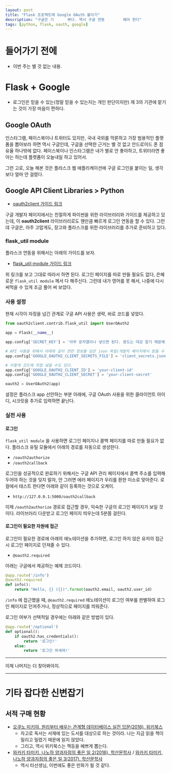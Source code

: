 ```yaml
---
layout: post
title: "Flask 프로젝트에 Google OAuth 붙이기"
description: "구글은 기      쁘다. 역시 구글 연동        해야 한다"
tags: [python, flask, oauth, google]
---
```


# 들어가기 전에
* 이번 주는 별 것 없는 내용.

# Flask + Google
* 로그인은 믿을 수 있는(정말 믿을 수 있는지는 개인 판단이지만) 제 3의 기관에 맡기는 것이 가장 마음이 편하다.

## Google OAuth
인스타그램, 페이스북이나 트위터도 있지만, 국내 국외를 막론하고 가장 범용적인 플랫폼을 뽑아보라 하면 역시 구글인데, 구글을 선택한 근거는 별 것 없고 안드로이드 폰 점유율 하나밖에 없다. 페이스북이나 인스타그램은 내가 별로 안 좋아하고, 트위터라면 좋아는 하는데 플랫폼이 오늘내일 하고 있어서.

그런 고로, 오늘 해본 것은 플라스크 웹 애플리케이션에 구글 로그인을 붙이는 일, 생각보다 얼마 안 걸렸다.

## Google API Client Libraries > Python
* [oauth2client 가이드 링크](https://developers.google.com/api-client-library/python/guide/aaa_oauth)

구글 개발자 페이지에서는 친절하게 파이썬을 위한 라이브러리와 가이드를 제공하고 있는데, 이 __oauth2client__ 라이브러리로도 웬만큼 빠르게 로그인 연동을 할 수 있다. 그런데 구글은, 아주 고맙게도, 장고와 플라스크를 위한 라이브러리를 추가로 준비하고 있다. 

### flask_util module
플라스크 연동을 위해서는 아래의 가이드를 보자.

* [flask_util module 가이드 링크](http://oauth2client.readthedocs.io/en/latest/source/oauth2client.contrib.flask_util.html)

위 링크를 보고 그대로 따라서 하면 된다. 로그인 페이지를 따로 만들 필요도 없다, 은혜로운 `flask_util module` 께서 다 해주신다. 그런데 내가 영어를 못 해서, 나중에 다시 써먹을 수 있게 조금 풀어 써 보았다.

### 사용 설정

현재 시각이 자정을 넘긴 관계로 구글 API 사용은 생략, 바로 코드를 넣었다.

```python
from oauth2client.contrib.flask_util import UserOAuth2

app = Flask(__name__)

app.config['SECRET_KEY'] = '아무 문자열이나 넣으면 된다. 용도는 대강 알기 때문에 설명 못 함.'

# API 사용을 위해서 아래와 같이 관련 정보를 담은 json 파일(개발자 페이지에서 받을 수 있다)을 사용할 수 있고,
app.config['GOOGLE_OAUTH2_CLIENT_SECRETS_FILE'] = 'client_secrets.json'

# 이렇게 코드에 직접 넣을 수도 있다.
app.config['GOOGLE_OAUTH2_CLIENT_ID'] = 'your-client-id'
app.config['GOOGLE_OAUTH2_CLIENT_SECRET'] = 'your-client-secret'

oauth2 = UserOAuth2(app)
```

설정은 플라스크 app 선안하는 부분 아래에, 구글 OAuth 사용을 위한 클라이언트 아이디, 시크릿을 추가로 입력하면 끝난다.

### 실전 사용

#### 로그인
  `flask_util module` 을 사용하면 로그인 페이지나 콜백 페이지를 따로 만들 필요가 없다. 플라스크 유틸 모듈에서 아래의 경로를 자동으로 생성한다.

* `/oauth2authorize`
* `/oauth2callback`

로그인을 성공적으로 완료하기 위해서는 구글 API 관리 페이지에서 콜백 주소를 입력해두어야 하는 것을 잊지 말자, 안 그러면 에러 페이지가 우리를 환한 미소로 맞아준다. 로컬에서 테스트 한다면 아래와 같이 등록하는 것으로 오케이.

* `http://127.0.0.1:5000/oauth2callback`

이제 `/oauth2authorize` 경로로 접근할 경우, 익숙한 구글의 로그인 페이지가 보일 것이다. 라이브러리 다운받고 로그인 페이지 띄우는데 5분쯤 걸린다.

#### 로그인이 필요한 자원에 접근

로그인이 필요한 경로에 아래의 애노테이션을 추가하면, 로그인 하지 않은 유저의 접근 시 로그인 페이지로 던져줄 수 있다.

* `@oauth2.required`

아래는 구글에서 제공하는 예제 코드이다.

```python
@app.route('/info')
@oauth2.required
def info():
    return "Hello, {} ({})".format(oauth2.email, oauth2.user_id)
```

  `/info` 에 접근했을 때, `@oauth2.required` 에노테이션이 로그인 여부를 판별하여 로그인 페이지로 던져주거나, 정상적으로 페이지를 띄워준다.

로그인 여부가 선택적일 경우에는 아래와 같은 방법이 있다.

```python
@app.route('/optional')
def optional():
    if oauth2.has_credentials():
        return '로그인!'
    else:
        return '로그인 하세여!'
```

----

이제 나머지는 더 찾아봐야지.

----

# 기타 잡다한 신변잡기

## 서적 구매 현황
* [오쿠노 미키야, 원리부터 배우는 관계형 데이터베이스 실전 입문(2016), 위키북스](http://www.yes24.com/24/goods/29343536?scode=032&OzSrank=1)
    * 자고로 독서는 서재에 있는 도서를 대상으로 하는 것이라. 나는 지금 읽을 책이 밀리고 밀렸기 때문에 읽지 않았다.
    * 그리고, 역시 위키북스는 책등을 예쁘게 뽑는다.
* [와카키 타미키, 나노하 양과자점의 좋은 일 2(2016), 학산문학사](http://www.yes24.com/24/goods/34969536?scode=032&OzSrank=2) / [와카키 타미키, 나노하 양과자점의 좋은 일 3(2017), 학산문학사](http://www.yes24.com/24/goods/34969536?scode=032&OzSrank=2)
    * 역시 타선생님, 이번에도 좋은 만화가 될 것 같다.